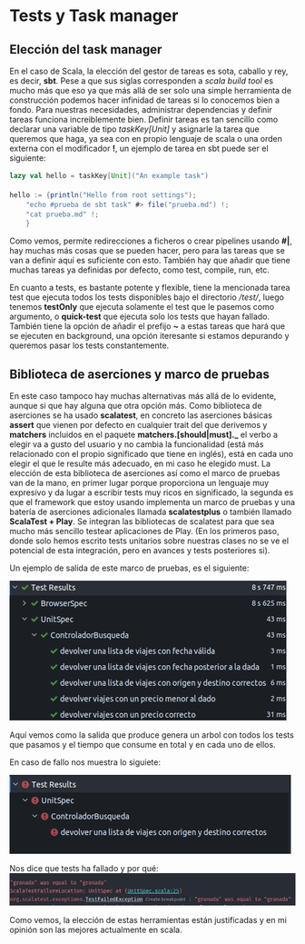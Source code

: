 # Tests y Task manager

## Elección del task manager

En el caso de Scala, la elección del gestor de tareas es sota, caballo y rey, es decir, **sbt**. Pese a que sus siglas corresponden a 
_scala build tool_ es mucho más que eso ya que más allá de ser solo una simple herramienta de construcción podemos hacer
infinidad de tareas si lo conocemos bien a fondo. Para nuestras necesidades, administrar dependencias y definir tareas 
funciona increiblemente bien. Definir tareas es tan sencillo como declarar una variable de tipo _taskKey[Unit]_ y asignarle
la tarea que queremos que haga, ya sea con en propio lenguaje de scala o una orden externa con el modificador **!**, un 
ejemplo de tarea en sbt puede ser el siguiente:

```scala
lazy val hello = taskKey[Unit]("An example task")

hello := {println("Hello from root settings");
    "echo #prueba de sbt task" #> file("prueba.md") !;
    "cat prueba.md" !;
    }
```

Como vemos, permite redirecciones a ficheros o crear pipelines usando **#|**, hay muchas más cosas que se pueden hacer,
pero para las tareas que se van a definir aquí es suficiente con esto. También hay que añadir que tiene muchas tareas ya
definidas por defecto, como test, compile, run, etc. 

En cuanto a tests, es bastante potente y flexible, tiene la mencionada tarea test que ejecuta todos los tests disponibles
bajo el directorio _/test/_, luego tenemos **testOnly** que ejecuta solamente el test que le pasemos como argumento, o 
**quick-test** que ejecuta solo los tests que hayan fallado. También tiene la opción de añadir el prefijo **~** a estas 
tareas que hará que se ejecuten en background, una opción iteresante si estamos depurando y queremos pasar los tests 
constantemente.

## Biblioteca de aserciones y marco de pruebas

En este caso tampoco hay muchas alternativas más allá de lo evidente, aunque si que hay alguna que otra opción más. Como
biblioteca de aserciones se ha usado  **scalatest**, en concreto las aserciones básicas **assert** que vienen por defecto 
en cualquier trait del que derivemos y **matchers** incluidos en el paquete **matchers.[should|must]._** el verbo a elegir
va a gusto del usuario y no cambia la funcionalidad (está más relacionado con el propio significado que tiene en inglés),
está en cada uno elegir el que le resulte más adecuado, en mi caso he elegido must. La elección de esta biblioteca de aserciones
así como el marco de pruebas van de la mano, en primer lugar porque proporciona un lenguaje muy expresivo y da lugar a escribir 
tests muy ricos en significado, la segunda es que el framework que estoy usando implementa un marco de pruebas y una batería 
de aserciones adicionales llamada **scalatestplus** o también llamado **ScalaTest + Play**. Se integran las bibliotecas 
de scalatest para que sea mucho más sencillo testear aplicaciones de Play. (En los primeros paso, donde solo hemos escrito
tests unitarios sobre nuestras clases no se ve el potencial de esta integración, pero en avances y tests posteriores si).

Un ejemplo de salida de este marco de pruebas, es el siguiente: 

![salida scalatest](img/Captura%20de%20pantalla%20de%202020-11-09%2001-40-47.png)

Aquí vemos como la salida que produce genera un arbol con todos los tests que pasamos y el tiempo que consume en total y en cada uno de ellos.

En caso de fallo nos muestra lo siguiete:

![fallo test](img/Captura%20de%20pantalla%20de%202020-11-09%2001-04-39.png)

Nos dice que tests ha fallado y por qué: ![motivo fallo](img/Captura%20de%20pantalla%20de%202020-11-09%2001-04-56.png)

Como vemos, la elección de estas herramientas están justificadas y en mi opinión son las mejores actualmente en scala.